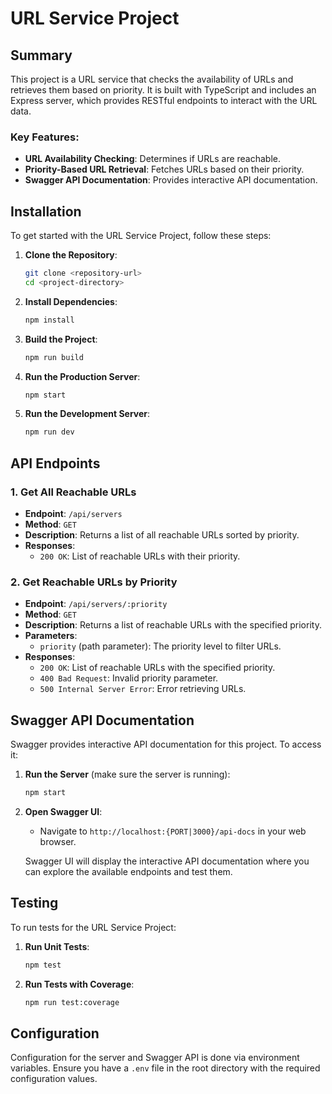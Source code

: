 # URL Service Project

## Summary

This project is a URL service that checks the availability of URLs and retrieves them based on priority. It is built with TypeScript and includes an Express server, which provides RESTful endpoints to interact with the URL data.

### Key Features:
- **URL Availability Checking**: Determines if URLs are reachable.
- **Priority-Based URL Retrieval**: Fetches URLs based on their priority.
- **Swagger API Documentation**: Provides interactive API documentation.

## Installation

To get started with the URL Service Project, follow these steps:

1. **Clone the Repository**:
    ```bash
    git clone <repository-url>
    cd <project-directory>
    ```

2. **Install Dependencies**:
    ```bash
    npm install
    ```

3. **Build the Project**:
    ```bash
    npm run build
    ```

4. **Run the Production Server**:
    ```bash
    npm start
    ```
5. **Run the Development Server**:
    ```bash
    npm run dev
    ```
## API Endpoints

### 1. **Get All Reachable URLs**

- **Endpoint**: `/api/servers`
- **Method**: `GET`
- **Description**: Returns a list of all reachable URLs sorted by priority.
- **Responses**:
  - `200 OK`: List of reachable URLs with their priority.

### 2. **Get Reachable URLs by Priority**

- **Endpoint**: `/api/servers/:priority`
- **Method**: `GET`
- **Description**: Returns a list of reachable URLs with the specified priority.
- **Parameters**:
  - `priority` (path parameter): The priority level to filter URLs.
- **Responses**:
  - `200 OK`: List of reachable URLs with the specified priority.
  - `400 Bad Request`: Invalid priority parameter.
  - `500 Internal Server Error`: Error retrieving URLs.

## Swagger API Documentation

Swagger provides interactive API documentation for this project. To access it:

1. **Run the Server** (make sure the server is running):
    ```bash
    npm start
    ```

2. **Open Swagger UI**:
   - Navigate to `http://localhost:{PORT|3000}/api-docs` in your web browser.

   Swagger UI will display the interactive API documentation where you can explore the available endpoints and test them.

## Testing

To run tests for the URL Service Project:

1. **Run Unit Tests**:
    ```bash
    npm test
    ```

2. **Run Tests with Coverage**:
    ```bash
    npm run test:coverage
    ```

## Configuration

Configuration for the server and Swagger API is done via environment variables. Ensure you have a `.env` file in the root directory with the required configuration values.
